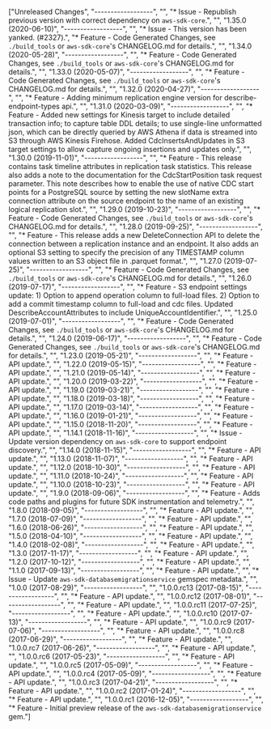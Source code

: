 ["Unreleased Changes", "------------------", "", "* Issue - Republish previous version with correct dependency on `aws-sdk-core`.", "", "1.35.0 (2020-06-10)", "------------------", "", "* Issue - This version has been yanked. (#2327).", "* Feature - Code Generated Changes, see `./build_tools` or `aws-sdk-core`'s CHANGELOG.md for details.", "", "1.34.0 (2020-05-28)", "------------------", "", "* Feature - Code Generated Changes, see `./build_tools` or `aws-sdk-core`'s CHANGELOG.md for details.", "", "1.33.0 (2020-05-07)", "------------------", "", "* Feature - Code Generated Changes, see `./build_tools` or `aws-sdk-core`'s CHANGELOG.md for details.", "", "1.32.0 (2020-04-27)", "------------------", "", "* Feature - Adding minimum replication engine version for describe-endpoint-types api.", "", "1.31.0 (2020-03-09)", "------------------", "", "* Feature - Added new settings for Kinesis target to include detailed transaction info; to capture table DDL details; to use single-line unformatted json, which can be directly queried by AWS Athena if data is streamed into S3 through AWS Kinesis Firehose. Added CdcInsertsAndUpdates in S3 target settings to allow capture ongoing insertions and updates only.", "", "1.30.0 (2019-11-01)", "------------------", "", "* Feature - This release contains task timeline attributes in replication task statistics. This release also adds a note to the documentation for the CdcStartPosition task request parameter. This note describes how to enable the use of native CDC start points for a PostgreSQL source by setting the new slotName extra connection attribute on the source endpoint to the name of an existing logical replication slot.", "", "1.29.0 (2019-10-23)", "------------------", "", "* Feature - Code Generated Changes, see `./build_tools` or `aws-sdk-core`'s CHANGELOG.md for details.", "", "1.28.0 (2019-09-25)", "------------------", "", "* Feature - This release adds a new DeleteConnection API to delete the connection between a replication instance and an endpoint. It also adds an optional S3 setting to specify the precision of any TIMESTAMP column values written to an S3 object file in .parquet format.", "", "1.27.0 (2019-07-25)", "------------------", "", "* Feature - Code Generated Changes, see `./build_tools` or `aws-sdk-core`'s CHANGELOG.md for details.", "", "1.26.0 (2019-07-17)", "------------------", "", "* Feature - S3 endpoint settings update: 1) Option to append operation column to full-load files. 2) Option to add a commit timestamp column to full-load and cdc files. Updated DescribeAccountAttributes to include UniqueAccountIdentifier.", "", "1.25.0 (2019-07-01)", "------------------", "", "* Feature - Code Generated Changes, see `./build_tools` or `aws-sdk-core`'s CHANGELOG.md for details.", "", "1.24.0 (2019-06-17)", "------------------", "", "* Feature - Code Generated Changes, see `./build_tools` or `aws-sdk-core`'s CHANGELOG.md for details.", "", "1.23.0 (2019-05-21)", "------------------", "", "* Feature - API update.", "", "1.22.0 (2019-05-15)", "------------------", "", "* Feature - API update.", "", "1.21.0 (2019-05-14)", "------------------", "", "* Feature - API update.", "", "1.20.0 (2019-03-22)", "------------------", "", "* Feature - API update.", "", "1.19.0 (2019-03-21)", "------------------", "", "* Feature - API update.", "", "1.18.0 (2019-03-18)", "------------------", "", "* Feature - API update.", "", "1.17.0 (2019-03-14)", "------------------", "", "* Feature - API update.", "", "1.16.0 (2019-01-21)", "------------------", "", "* Feature - API update.", "", "1.15.0 (2018-11-20)", "------------------", "", "* Feature - API update.", "", "1.14.1 (2018-11-16)", "------------------", "", "* Issue - Update version dependency on `aws-sdk-core` to support endpoint discovery.", "", "1.14.0 (2018-11-15)", "------------------", "", "* Feature - API update.", "", "1.13.0 (2018-11-07)", "------------------", "", "* Feature - API update.", "", "1.12.0 (2018-10-30)", "------------------", "", "* Feature - API update.", "", "1.11.0 (2018-10-24)", "------------------", "", "* Feature - API update.", "", "1.10.0 (2018-10-23)", "------------------", "", "* Feature - API update.", "", "1.9.0 (2018-09-06)", "------------------", "", "* Feature - Adds code paths and plugins for future SDK instrumentation and telemetry.", "", "1.8.0 (2018-09-05)", "------------------", "", "* Feature - API update.", "", "1.7.0 (2018-07-09)", "------------------", "", "* Feature - API update.", "", "1.6.0 (2018-06-26)", "------------------", "", "* Feature - API update.", "", "1.5.0 (2018-04-10)", "------------------", "", "* Feature - API update.", "", "1.4.0 (2018-02-08)", "------------------", "", "* Feature - API update.", "", "1.3.0 (2017-11-17)", "------------------", "", "* Feature - API update.", "", "1.2.0 (2017-10-12)", "------------------", "", "* Feature - API update.", "", "1.1.0 (2017-09-13)", "------------------", "", "* Feature - API update.", "", "* Issue - Update `aws-sdk-databasemigrationservice` gemspec metadata.", "", "1.0.0 (2017-08-29)", "------------------", "", "1.0.0.rc13 (2017-08-15)", "------------------", "", "* Feature - API update.", "", "1.0.0.rc12 (2017-08-01)", "------------------", "", "* Feature - API update.", "", "1.0.0.rc11 (2017-07-25)", "------------------", "", "* Feature - API update.", "", "1.0.0.rc10 (2017-07-13)", "------------------", "", "* Feature - API update.", "", "1.0.0.rc9 (2017-07-06)", "------------------", "", "* Feature - API update.", "", "1.0.0.rc8 (2017-06-29)", "------------------", "", "* Feature - API update.", "", "1.0.0.rc7 (2017-06-26)", "------------------", "", "* Feature - API update.", "", "1.0.0.rc6 (2017-05-23)", "------------------", "", "* Feature - API update.", "", "1.0.0.rc5 (2017-05-09)", "------------------", "", "* Feature - API update.", "", "1.0.0.rc4 (2017-05-09)", "------------------", "", "* Feature - API update.", "", "1.0.0.rc3 (2017-04-21)", "------------------", "", "* Feature - API update.", "", "1.0.0.rc2 (2017-01-24)", "------------------", "", "* Feature - API update.", "", "1.0.0.rc1 (2016-12-05)", "------------------", "", "* Feature - Initial preview release of the `aws-sdk-databasemigrationservice` gem."]